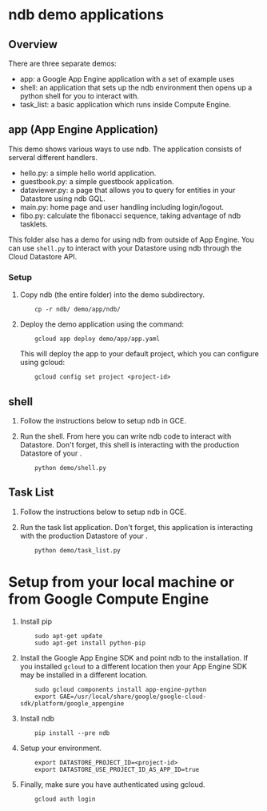 # ndb demo applications

## Overview

There are three separate demos:

* app: a Google App Engine application with a set of example uses
* shell: an application that sets up the ndb environment then opens up a python shell for you to interact with.
* task_list: a basic application which runs inside Compute Engine.

## app (App Engine Application)

This demo shows various ways to use ndb. The application consists of serveral
different handlers.
* hello.py: a simple hello world application.
* guestbook.py: a simple guestbook application.
* dataviewer.py: a page that allows you to query for entities in your Datastore
  using ndb GQL.
* main.py: home page and user handling including login/logout.
* fibo.py: calculate the fibonacci sequence, taking advantage of ndb tasklets.

This folder also has a demo for using ndb from outside of App Engine. You can use `shell.py` to interact with your Datastore using ndb through the Cloud Datastore API.

### Setup

1. Copy ndb (the entire folder) into the demo subdirectory.

           cp -r ndb/ demo/app/ndb/
           
2. Deploy the demo application using the command:

           gcloud app deploy demo/app/app.yaml

    This will deploy the app to your default project, which you can configure using gcloud:

           gcloud config set project <project-id>

## shell

1. Follow the instructions below to setup ndb in GCE.

2. Run the shell. From here you can write ndb code to interact with Datastore. Don't forget, this shell is interacting with the production Datastore of your <project-id>.

           python demo/shell.py

## Task List

1. Follow the instructions below to setup ndb in GCE.

2. Run the task list application. Don't forget, this application is interacting with the production Datastore of your <project-id>.

           python demo/task_list.py

# Setup from your local machine or from Google Compute Engine

1. Install pip

           sudo apt-get update
           sudo apt-get install python-pip

2. Install the Google App Engine SDK and point ndb to the installation. If you installed `gcloud` to a different location then your App Engine SDK may be installed in a different location. 

           sudo gcloud components install app-engine-python
           export GAE=/usr/local/share/google/google-cloud-sdk/platform/google_appengine

3. Install ndb

           pip install --pre ndb

4. Setup your environment.

           export DATASTORE_PROJECT_ID=<project-id>
           export DATASTORE_USE_PROJECT_ID_AS_APP_ID=true

5. Finally, make sure you have authenticated using gcloud.

           gcloud auth login

